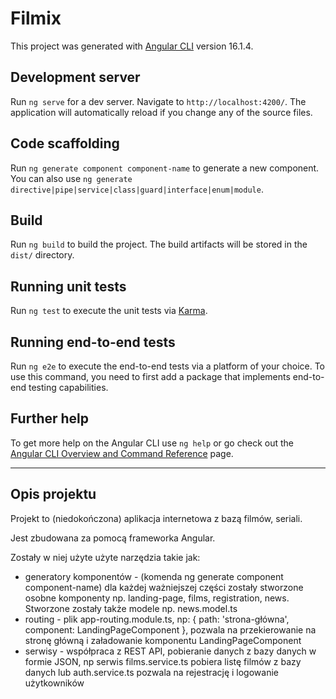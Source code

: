 # Filmix

This project was generated with [Angular CLI](https://github.com/angular/angular-cli) version 16.1.4.

## Development server

Run `ng serve` for a dev server. Navigate to `http://localhost:4200/`. The application will automatically reload if you change any of the source files.

## Code scaffolding

Run `ng generate component component-name` to generate a new component. You can also use `ng generate directive|pipe|service|class|guard|interface|enum|module`.

## Build

Run `ng build` to build the project. The build artifacts will be stored in the `dist/` directory.

## Running unit tests

Run `ng test` to execute the unit tests via [Karma](https://karma-runner.github.io).

## Running end-to-end tests

Run `ng e2e` to execute the end-to-end tests via a platform of your choice. To use this command, you need to first add a package that implements end-to-end testing capabilities.

## Further help

To get more help on the Angular CLI use `ng help` or go check out the [Angular CLI Overview and Command Reference](https://angular.io/cli) page.


----------------------------------------------------------
## Opis projektu

Projekt to (niedokończona) aplikacja internetowa z bazą filmów, seriali.

Jest zbudowana za pomocą frameworka Angular.

Zostały w niej użyte użyte narzędzia takie jak:
- generatory komponentów - (komenda ng generate component component-name) dla każdej ważniejszej części zostały stworzone osobne komponenty np. landing-page, films, registration, news.
Stworzone zostały także modele np. news.model.ts
- routing - plik app-routing.module.ts, np:  { path: 'strona-główna', component: LandingPageComponent }, pozwala na przekierowanie na stronę główną i załadowanie komponentu LandingPageComponent
- serwisy - współpraca z REST API, pobieranie danych z bazy danych w formie JSON, np serwis films.service.ts pobiera listę filmów z bazy danych
lub auth.service.ts pozwala na rejestrację i logowanie użytkowników

